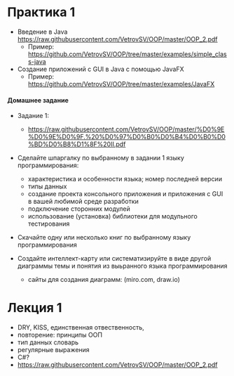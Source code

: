 # Практика 1
- Введение в Java https://raw.githubusercontent.com/VetrovSV/OOP/master/OOP_2.pdf
  - Пример: https://github.com/VetrovSV/OOP/tree/master/examples/simple_class-java
- Создание приложений с GUI в Java с помощью JavaFX
  - Пример: https://github.com/VetrovSV/OOP/tree/master/examples/JavaFX


#### Домашнее задание
- Задание 1:
  - https://raw.githubusercontent.com/VetrovSV/OOP/master/%D0%9E%D0%9E%D0%9F.%20%D0%97%D0%B0%D0%B4%D0%B0%D0%BD%D0%B8%D1%8F%20II.pdf
- Сделайте шпаргалку по выбранному в задании 1 языку программирования:
  - характеристика и особенности языка; номер последней версии
  - типы данных
  - создание проекта консольного приложения и приложения с GUI в вашей любимой среде разработки
  - подключение сторонних модулей
  - использование (установка) библиотеки для модульного тестирования

- Скачайте одну или несколько книг по выбранному языку программирования

- Создайте интеллект-карту или систематизируйте в виде другой диаграммы темы и понятия из выьранного языка программирования
   - сайты для создания диаграмм: (miro.com, draw.io)

 
 # Лекция 1
 - DRY,  KISS, единственная отвественность,
 - повторение: принципы ООП
 - тип данных словарь
 - регулярные выражения
 - C#?
 - https://raw.githubusercontent.com/VetrovSV/OOP/master/OOP_2.pdf
